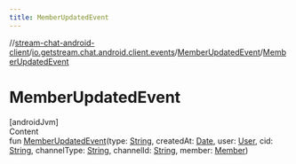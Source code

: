 ```yaml
---
title: MemberUpdatedEvent
---
```

//[stream-chat-android-client](../../../index.md)/[io.getstream.chat.android.client.events](../index.md)/[MemberUpdatedEvent](index.md)/[MemberUpdatedEvent](MemberUpdatedEvent.md)



# MemberUpdatedEvent  
[androidJvm]  
Content  
fun [MemberUpdatedEvent](MemberUpdatedEvent.md)(type: [String](https://kotlinlang.org/api/latest/jvm/stdlib/kotlin/-string/index.html), createdAt: [Date](https://developer.android.com/reference/kotlin/java/util/Date.html), user: [User](../../io.getstream.chat.android.client.models/User/index.md), cid: [String](https://kotlinlang.org/api/latest/jvm/stdlib/kotlin/-string/index.html), channelType: [String](https://kotlinlang.org/api/latest/jvm/stdlib/kotlin/-string/index.html), channelId: [String](https://kotlinlang.org/api/latest/jvm/stdlib/kotlin/-string/index.html), member: [Member](../../io.getstream.chat.android.client.models/Member/index.md))  



